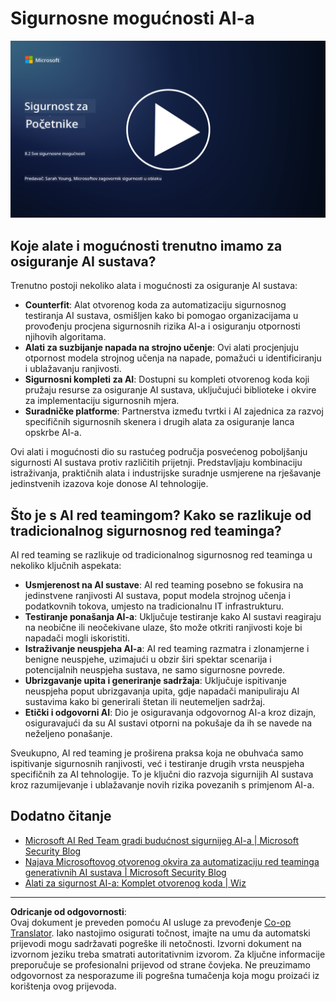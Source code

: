 <!--
CO_OP_TRANSLATOR_METADATA:
{
  "original_hash": "b6bb7175672298d1e2f73ba7e0006f95",
  "translation_date": "2025-09-03T21:36:34+00:00",
  "source_file": "8.2 AI security capabilities.md",
  "language_code": "hr"
}
-->
# Sigurnosne mogućnosti AI-a

[![Pogledajte video](../../translated_images/8-2_placeholder.bc988ce5dff1726a8b6f8c00b1250865ca23d02aa5cb11fb879ed1194702c99a.hr.png)](https://learn-video.azurefd.net/vod/player?id=e0a6f844-d884-4f76-99bd-4ce9f7f73d22)

## Koje alate i mogućnosti trenutno imamo za osiguranje AI sustava?

Trenutno postoji nekoliko alata i mogućnosti za osiguranje AI sustava:

-   **Counterfit**: Alat otvorenog koda za automatizaciju sigurnosnog testiranja AI sustava, osmišljen kako bi pomogao organizacijama u provođenju procjena sigurnosnih rizika AI-a i osiguranju otpornosti njihovih algoritama.
-   **Alati za suzbijanje napada na strojno učenje**: Ovi alati procjenjuju otpornost modela strojnog učenja na napade, pomažući u identificiranju i ublažavanju ranjivosti.
-   **Sigurnosni kompleti za AI**: Dostupni su kompleti otvorenog koda koji pružaju resurse za osiguranje AI sustava, uključujući biblioteke i okvire za implementaciju sigurnosnih mjera.
-   **Suradničke platforme**: Partnerstva između tvrtki i AI zajednica za razvoj specifičnih sigurnosnih skenera i drugih alata za osiguranje lanca opskrbe AI-a.

Ovi alati i mogućnosti dio su rastućeg područja posvećenog poboljšanju sigurnosti AI sustava protiv različitih prijetnji. Predstavljaju kombinaciju istraživanja, praktičnih alata i industrijske suradnje usmjerene na rješavanje jedinstvenih izazova koje donose AI tehnologije.

## Što je s AI red teamingom? Kako se razlikuje od tradicionalnog sigurnosnog red teaminga?

AI red teaming se razlikuje od tradicionalnog sigurnosnog red teaminga u nekoliko ključnih aspekata:

-   **Usmjerenost na AI sustave**: AI red teaming posebno se fokusira na jedinstvene ranjivosti AI sustava, poput modela strojnog učenja i podatkovnih tokova, umjesto na tradicionalnu IT infrastrukturu.
-   **Testiranje ponašanja AI-a**: Uključuje testiranje kako AI sustavi reagiraju na neobične ili neočekivane ulaze, što može otkriti ranjivosti koje bi napadači mogli iskoristiti.
-   **Istraživanje neuspjeha AI-a**: AI red teaming razmatra i zlonamjerne i benigne neuspjehe, uzimajući u obzir širi spektar scenarija i potencijalnih neuspjeha sustava, ne samo sigurnosne povrede.
-   **Ubrizgavanje upita i generiranje sadržaja**: Uključuje ispitivanje neuspjeha poput ubrizgavanja upita, gdje napadači manipuliraju AI sustavima kako bi generirali štetan ili neutemeljen sadržaj.
-   **Etički i odgovorni AI**: Dio je osiguravanja odgovornog AI-a kroz dizajn, osiguravajući da su AI sustavi otporni na pokušaje da ih se navede na neželjeno ponašanje.

Sveukupno, AI red teaming je proširena praksa koja ne obuhvaća samo ispitivanje sigurnosnih ranjivosti, već i testiranje drugih vrsta neuspjeha specifičnih za AI tehnologije. To je ključni dio razvoja sigurnijih AI sustava kroz razumijevanje i ublažavanje novih rizika povezanih s primjenom AI-a.

## Dodatno čitanje

 - [Microsoft AI Red Team gradi budućnost sigurnijeg AI-a | Microsoft Security Blog](https://www.microsoft.com/en-us/security/blog/2023/08/07/microsoft-ai-red-team-building-future-of-safer-ai/?WT.mc_id=academic-96948-sayoung)
 - [Najava Microsoftovog otvorenog okvira za automatizaciju red teaminga generativnih AI sustava | Microsoft Security Blog](https://www.microsoft.com/en-us/security/blog/2024/02/22/announcing-microsofts-open-automation-framework-to-red-team-generative-ai-systems/?WT.mc_id=academic-96948-sayoung)
 - [Alati za sigurnost AI-a: Komplet otvorenog koda | Wiz](https://www.wiz.io/academy/ai-security-tools)

---

**Odricanje od odgovornosti**:  
Ovaj dokument je preveden pomoću AI usluge za prevođenje [Co-op Translator](https://github.com/Azure/co-op-translator). Iako nastojimo osigurati točnost, imajte na umu da automatski prijevodi mogu sadržavati pogreške ili netočnosti. Izvorni dokument na izvornom jeziku treba smatrati autoritativnim izvorom. Za ključne informacije preporučuje se profesionalni prijevod od strane čovjeka. Ne preuzimamo odgovornost za nesporazume ili pogrešna tumačenja koja mogu proizaći iz korištenja ovog prijevoda.